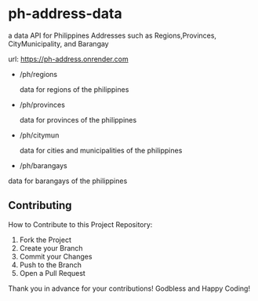 # ph-address-data
a data API for Philippines Addresses such as Regions,Provinces, CityMunicipality, and Barangay

url: https://ph-address.onrender.com

- /ph/regions

  data for regions of the philippines

- /ph/provinces

  data for provinces  of the philippines

- /ph/citymun 

  data for cities and municipalities of the philippines


- /ph/barangays

data for barangays  of the philippines




## Contributing
How to Contribute to this Project Repository:
1. Fork the Project
2. Create your Branch 
3. Commit your Changes 
4. Push to the Branch 
5. Open a Pull Request

Thank you in advance for your contributions! Godbless and Happy Coding! 
